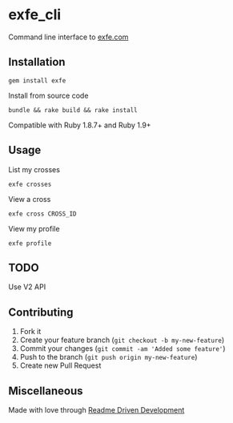 # exfe_cli

Command line interface to [exfe.com](https://exfe.com/)

## Installation

    gem install exfe

Install from source code

    bundle && rake build && rake install

Compatible with Ruby 1.8.7+ and Ruby 1.9+

## Usage

List my crosses

    exfe crosses

View a cross

    exfe cross CROSS_ID

View my profile

    exfe profile

## TODO

Use V2 API

## Contributing

1. Fork it
2. Create your feature branch (`git checkout -b my-new-feature`)
3. Commit your changes (`git commit -am 'Added some feature'`)
4. Push to the branch (`git push origin my-new-feature`)
5. Create new Pull Request

## Miscellaneous

Made with love through [Readme Driven Development](http://tom.preston-werner.com/2010/08/23/readme-driven-development.html)
